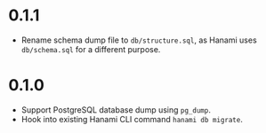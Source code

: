 # 0.1.1

- Rename schema dump file to `db/structure.sql`, as Hanami uses `db/schema.sql` for a different purpose.

# 0.1.0

- Support PostgreSQL database dump using `pg_dump`.
- Hook into existing Hanami CLI command `hanami db migrate`.
